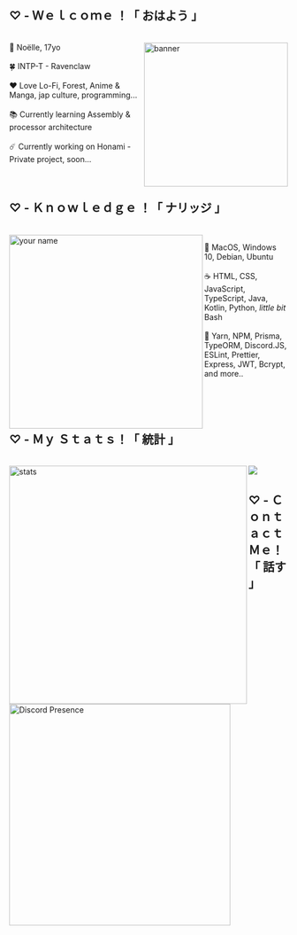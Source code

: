 ## ♡ - Ｗｅｌｃｏｍｅ ！「 おはよう 」
<br />
<img src="https://pm1.narvii.com/8080/6b58b394124cb71899e835f8b5c2104837822f00r1-736-736v2_hq.jpg" align="right" alt="banner" height="260px" />
🌙 Noëlle, 17yo
<br /> <br />
🍀 INTP-T - Ravenclaw
<br /> <br />
❤️ Love Lo-Fi, Forest, Anime & Manga, jap culture, programming... 
<br /> <br />
📚 Currently learning Assembly & processor architecture
<br /> <br />
☄️ Currently working on Honami - Private project, soon...
<br />

<br />
<br />

## ♡ - Ｋｎｏｗｌｅｄｇｅ ！「 ナリッジ 」
<br />

<img src="https://i.pinimg.com/originals/8c/d0/f2/8cd0f2bfb00bfae0c83fd512ecdd5bbc.png" alt="your name" width="350px" align="left"/>

🐧  MacOS, Windows 10, Debian, Ubuntu
 <br /> <br />
☕ HTML, CSS, JavaScript, TypeScript, Java, Kotlin, Python, <i>little bit</i> Bash
 <br /> <br />
🍂 Yarn, NPM, Prisma, TypeORM, Discord.JS, ESLint, Prettier, Express, JWT, Bcrypt, and more..

<br /><br />
<br />

## ♡ - Ｍｙ Ｓｔａｔｓ！「 統計 」

<br />

<img src="https://github-readme-stats.vercel.app/api?username=Noelle-Ai&theme=radical" alt="stats" width="430px" align="left" />
<img src="https://github-readme-stats.vercel.app/api/top-langs/?username=Noelle-Ai&layout=compact&theme=radical" />

<br />

## ♡ - Ｃｏｎｔａｃｔ Ｍｅ！「 話す 」

<br />

<a href="https://discord.com/users/648950487554588702"><img align="center" alt="Discord Presence" src="https://lanyard.kyrie25.me/api/648950487554588702" width="400px" /></a>
